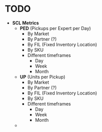 # TODO 

- **SCL Metrics**
	- **PED** (Pickups per Expert per Day)
		- By Market
		- By Partner (?)
		- By FIL (Fixed Inventory Location)
		- By SKU
		- Different timeframes
			- Day 
			- Week
			- Month
	- **UP** (Units per Pickup)
		- By Market
		- By Partner (?)
		- By FIL (Fixed Inventory Location)
		- By SKU
		- Different timeframes
			- Day 
			- Week
			- Month
	- 